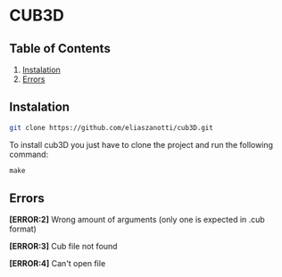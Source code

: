 # CUB3D

## Table of Contents

1. [Instalation](#instalation)
2. [Errors](#errors)

## Instalation 

```bash
git clone https://github.com/eliaszanotti/cub3D.git
```

To install cub3D you just have to clone the project and run the following command:

```c
make
```

## Errors

**[ERROR:2]** Wrong amount of arguments (only one is expected in .cub format)

**[ERROR:3]** Cub file not found

**[ERROR:4]** Can't open file
